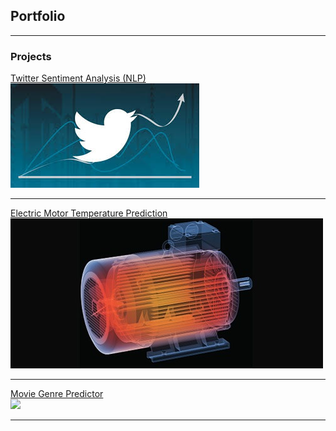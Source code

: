 ## Portfolio

---

###  Projects 

[Twitter Sentiment Analysis (NLP)](http://nikilstark.pythonanywhere.com/)
<br>
<img src="images/dummy_thumbnail.jpg?raw=true"/>

---
[Electric Motor Temperature Prediction](/sample_page)
<br>
<img src="images/motor.jpg?raw=true"/>

---
[Movie Genre Predictor](http://example.com/)
<br>
<img src="images/genre1.jpg?raw=true"/>

---

